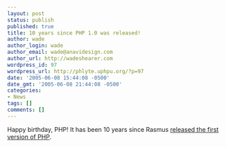 ```yaml
---
layout: post
status: publish
published: true
title: 10 years since PHP 1.0 was released!
author: wade
author_login: wade
author_email: wade@anavidesign.com
author_url: http://wadeshearer.com
wordpress_id: 97
wordpress_url: http://phlyte.uphpu.org/?p=97
date: '2005-06-08 15:44:08 -0500'
date_gmt: '2005-06-08 21:44:08 -0500'
categories:
- News
tags: []
comments: []
---
```

<p>Happy birthday, PHP! It has been 10 years since Rasmus <a href="http://groups.google.ch/groups?selm=3r7pgp%24aa1%40ionews.io.org&oe=UTF-8&output=gplain">released the first version of PHP</a>.</p>
